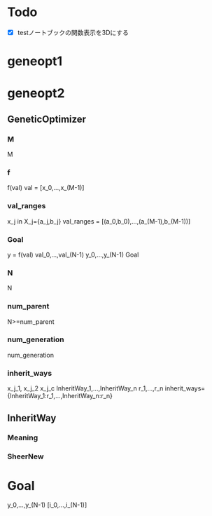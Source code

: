 # Todo
- [x] testノートブックの関数表示を3Dにする
# geneopt1

# geneopt2
## GeneticOptimizer
### M
M
### f
f(val)
val = [x_0,...,x_(M-1)]

### val_ranges
x_j in X_j={a_j,b_j} 
val_ranges = [(a_0,b_0),...,(a_(M-1),b_(M-1))]

### Goal
y = f(val)
val_0,...,val_(N-1)
y_0,...,y_(N-1)
Goal

### N
N

### num_parent
N>=num_parent

### num_generation
num_generation

### inherit_ways
x_j_1, x_j_2
x_j_c
InheritWay_1,...,InheritWay_n
r_1,...,r_n
inherit_ways={InheritWay_1:r_1,...,InheritWay_n:r_n}

## InheritWay
### Meaning
### SheerNew

# Goal
y_0,...,y_(N-1)
[i_0,...,i_(N-1)]
